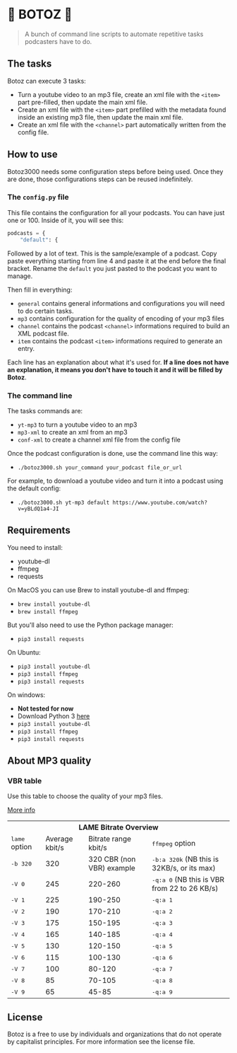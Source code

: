 # 🤖 BOTOZ 🤖

> A bunch of command line scripts to automate repetitive tasks podcasters have to do.

## The tasks

Botoz can execute 3 tasks:

- Turn a youtube video to an mp3 file, create an xml file with the `<item>` part pre-filled, then update the main xml file.
- Create an xml file with the `<item>` part prefilled with the metadata found inside an existing mp3 file, then update the main xml file.
- Create an xml file with the `<channel>` part automatically written from the config file.


## How to use

Botoz3000 needs some configuration steps before being used. Once they are done, those configurations steps can be reused indefinitely.

### The `config.py` file

This file contains the configuration for all your podcasts. You can have just one or 100. Inside of it, you will see this:

```python
podcasts = {
    "default": {
```
Followed by a lot of text. This is the sample/example of a podcast. Copy paste everything starting from line 4 and paste it at the end before the final bracket. Rename the `default` you just pasted to the podcast you want to manage.

Then fill in everything:

- `general` contains general informations and configurations you will need to do certain tasks.
- `mp3` contains configuration for the quality of encoding of your mp3 files
- `channel` contains the podcast `<channel>` informations required to build an XML podcast file.
- `item` contains the podcast `<item>` informations required to generate an entry.

Each line has an explanation about what it's used for. **If a line does not have an explanation, it means you don't have to touch it and it will be filled by Botoz**.


### The command line

The tasks commands are: 

- `yt-mp3` to turn a youtube video to an mp3
- `mp3-xml` to create an xml from an mp3
- `conf-xml` to create a channel xml file from the config file

Once the podcast configuration is done, use the command line this way:

- `./botoz3000.sh your_command your_podcast file_or_url`

For example, to download a youtube video and turn it into a podcast using the default config:

- `./botoz3000.sh yt-mp3 default https://www.youtube.com/watch?v=yBLdQ1a4-JI`

## Requirements

You need to install:

- youtube-dl
- ffmpeg
- requests

On MacOS you can use Brew to install youtube-dl and ffmpeg:

- `brew install youtube-dl`
- `brew install ffmpeg`

But you'll also need to use the Python package manager:

- `pip3 install requests`

On Ubuntu:

- `pip3 install youtube-dl`
- `pip3 install ffmpeg`
- `pip3 install requests`

On windows:

- **Not tested for now**
- Download Python 3 [here](https://www.python.org/downloads/)
- `pip3 install youtube-dl`
- `pip3 install ffmpeg`
- `pip3 install requests`


## About MP3 quality

### VBR table

Use this table to choose the quality of your mp3 files.

[More info](https://trac.ffmpeg.org/wiki/Encode/MP3)

<table class="wiki">
<tbody><tr><th colspan="4"> <strong>LAME Bitrate Overview</strong> 
</th></tr><tr><td> <tt>lame</tt> option </td><td> Average kbit/s </td><td> Bitrate range kbit/s </td><td> <tt>ffmpeg</tt> option
</td></tr><tr><td> <tt>-b 320</tt> </td><td> 320 </td><td> 320 CBR (non VBR) example </td><td> <tt>-b:a 320k</tt> (NB this is 32KB/s, or its max)
</td></tr><tr><td> <tt>-V 0</tt> </td><td> 245 </td><td> 220-260 </td><td> <tt>-q:a 0</tt> (NB this is VBR from 22 to 26 KB/s)
</td></tr><tr><td> <tt>-V 1</tt> </td><td> 225 </td><td> 190-250 </td><td> <tt>-q:a 1</tt>
</td></tr><tr><td> <tt>-V 2</tt> </td><td> 190 </td><td> 170-210 </td><td> <tt>-q:a 2</tt>
</td></tr><tr><td> <tt>-V 3</tt> </td><td> 175 </td><td> 150-195 </td><td> <tt>-q:a 3</tt>
</td></tr><tr><td> <tt>-V 4</tt> </td><td> 165 </td><td> 140-185 </td><td> <tt>-q:a 4</tt>
</td></tr><tr><td> <tt>-V 5</tt> </td><td> 130 </td><td> 120-150 </td><td> <tt>-q:a 5</tt>
</td></tr><tr><td> <tt>-V 6</tt> </td><td> 115 </td><td> 100-130 </td><td> <tt>-q:a 6</tt>
</td></tr><tr><td> <tt>-V 7</tt> </td><td> 100 </td><td> 80-120  </td><td> <tt>-q:a 7</tt>
</td></tr><tr><td> <tt>-V 8</tt> </td><td> 85  </td><td> 70-105  </td><td> <tt>-q:a 8</tt>
</td></tr><tr><td> <tt>-V 9</tt> </td><td> 65  </td><td> 45-85   </td><td> <tt>-q:a 9</tt>
</td></tr></tbody></table>

## License

Botoz is a free to use by individuals and organizations that do not operate by capitalist principles. For more information see the license file.